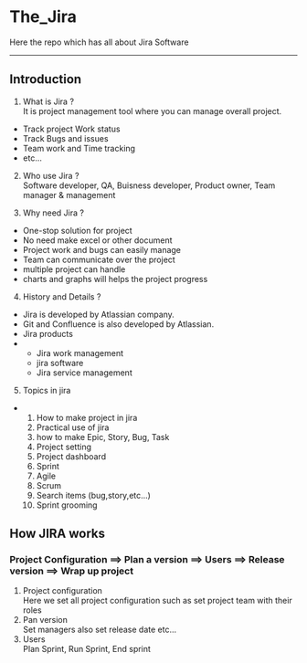 # The_Jira
Here the repo which has all about Jira Software
<hr/>

## Introduction

1. What is Jira ? <br/>
It is project management tool where you can manage overall project.
- Track project Work status
- Track Bugs and issues
- Team work and Time tracking
- etc...

2. Who use Jira ? <br/>
Software developer, QA, Buisness developer, Product owner, Team manager & management

3. Why need Jira ? <br/>

- One-stop solution for project
- No need make excel or other document
- Project work and bugs can easily manage
- Team can communicate over the project
- multiple project can handle
- charts and graphs will helps the project progress

4. History and Details ? <br/>
- Jira is developed by Atlassian company.
- Git and Confluence is also developed by Atlassian.
- Jira products
- - Jira work management
  - jira software
  - Jira service management

5. Topics in jira
- 1. How to make project in jira
  2. Practical use of jira
  3. how to make Epic, Story, Bug, Task
  4. Project setting
  5. Project dashboard
  6. Sprint
  7. Agile
  8. Scrum
  9. Search items (bug,story,etc...)
  10. Sprint grooming



## How JIRA works
### Project Configuration ==> Plan a version ==> Users ==> Release version  ==> Wrap up project

1. Project configuration <br/> Here we set all project configuration such as set project team with their roles
2. Pan version <br/> Set managers also set release date etc...
3. Users <br/>  Plan Sprint, Run Sprint, End sprint
